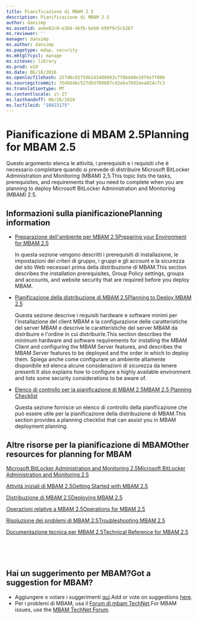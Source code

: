 ```yaml
---
title: Pianificazione di MBAM 2.5
description: Pianificazione di MBAM 2.5
author: dansimp
ms.assetid: aebe82c0-e3b6-4bfb-beb0-b99f9c5c5267
ms.reviewer: ''
manager: dansimp
ms.author: dansimp
ms.pagetype: mdop, security
ms.mktglfcycl: manage
ms.sitesec: library
ms.prod: w10
ms.date: 06/16/2016
ms.openlocfilehash: 257d6c01f50b145486903cff8bd48e10f6eff086
ms.sourcegitcommit: 354664bc527d93f80687cd2eba70d1eea024c7c3
ms.translationtype: MT
ms.contentlocale: it-IT
ms.lasthandoff: 06/26/2020
ms.locfileid: "10823175"
---
```

# <span data-ttu-id="60331-103">Pianificazione di MBAM 2.5</span><span class="sxs-lookup"><span data-stu-id="60331-103">Planning for MBAM 2.5</span></span>


<span data-ttu-id="60331-104">Questo argomento elenca le attività, i prerequisiti e i requisiti che è necessario completare quando si prevede di distribuire Microsoft BitLocker Administration and Monitoring (MBAM) 2,5.</span><span class="sxs-lookup"><span data-stu-id="60331-104">This topic lists the tasks, prerequisites, and requirements that you need to complete when you are planning to deploy Microsoft BitLocker Administration and Monitoring (MBAM) 2.5.</span></span>

## <span data-ttu-id="60331-105">Informazioni sulla pianificazione</span><span class="sxs-lookup"><span data-stu-id="60331-105">Planning information</span></span>


-   [<span data-ttu-id="60331-106">Preparazione dell'ambiente per MBAM 2.5</span><span class="sxs-lookup"><span data-stu-id="60331-106">Preparing your Environment for MBAM 2.5</span></span>](preparing-your-environment-for-mbam-25.md)

    <span data-ttu-id="60331-107">In questa sezione vengono descritti i prerequisiti di installazione, le impostazioni dei criteri di gruppo, i gruppi e gli account e la sicurezza del sito Web necessari prima della distribuzione di MBAM.</span><span class="sxs-lookup"><span data-stu-id="60331-107">This section describes the installation prerequisites, Group Policy settings, groups and accounts, and website security that are required before you deploy MBAM.</span></span>

-   [<span data-ttu-id="60331-108">Pianificazione della distribuzione di MBAM 2.5</span><span class="sxs-lookup"><span data-stu-id="60331-108">Planning to Deploy MBAM 2.5</span></span>](planning-to-deploy-mbam-25.md)

    <span data-ttu-id="60331-109">Questa sezione descrive i requisiti hardware e software minimi per l'installazione del client MBAM e la configurazione delle caratteristiche del server MBAM e descrive le caratteristiche del server MBAM da distribuire e l'ordine in cui distribuirle.</span><span class="sxs-lookup"><span data-stu-id="60331-109">This section describes the minimum hardware and software requirements for installing the MBAM Client and configuring the MBAM Server features, and describes the MBAM Server features to be deployed and the order in which to deploy them.</span></span> <span data-ttu-id="60331-110">Spiega anche come configurare un ambiente altamente disponibile ed elenca alcune considerazioni di sicurezza da tenere presenti.</span><span class="sxs-lookup"><span data-stu-id="60331-110">It also explains how to configure a highly available environment and lists some security considerations to be aware of.</span></span>

-   [<span data-ttu-id="60331-111">Elenco di controllo per la pianificazione di MBAM 2.5</span><span class="sxs-lookup"><span data-stu-id="60331-111">MBAM 2.5 Planning Checklist</span></span>](mbam-25-planning-checklist.md)

    <span data-ttu-id="60331-112">Questa sezione fornisce un elenco di controllo della pianificazione che può essere utile per la pianificazione della distribuzione di MBAM.</span><span class="sxs-lookup"><span data-stu-id="60331-112">This section provides a planning checklist that can assist you in MBAM deployment planning.</span></span>

## <a href="" id="other-resources-for-planning-for-mbam-"></a><span data-ttu-id="60331-113">Altre risorse per la pianificazione di MBAM</span><span class="sxs-lookup"><span data-stu-id="60331-113">Other resources for planning for MBAM</span></span>


[<span data-ttu-id="60331-114">Microsoft BitLocker Administration and Monitoring 2.5</span><span class="sxs-lookup"><span data-stu-id="60331-114">Microsoft BitLocker Administration and Monitoring 2.5</span></span>](index.md)

[<span data-ttu-id="60331-115">Attività iniziali di MBAM 2.5</span><span class="sxs-lookup"><span data-stu-id="60331-115">Getting Started with MBAM 2.5</span></span>](getting-started-with-mbam-25.md)

[<span data-ttu-id="60331-116">Distribuzione di MBAM 2.5</span><span class="sxs-lookup"><span data-stu-id="60331-116">Deploying MBAM 2.5</span></span>](deploying-mbam-25.md)

[<span data-ttu-id="60331-117">Operazioni relative a MBAM 2.5</span><span class="sxs-lookup"><span data-stu-id="60331-117">Operations for MBAM 2.5</span></span>](operations-for-mbam-25.md)

[<span data-ttu-id="60331-118">Risoluzione dei problemi di MBAM 2.5</span><span class="sxs-lookup"><span data-stu-id="60331-118">Troubleshooting MBAM 2.5</span></span>](troubleshooting-mbam-25.md)

[<span data-ttu-id="60331-119">Documentazione tecnica per MBAM 2.5</span><span class="sxs-lookup"><span data-stu-id="60331-119">Technical Reference for MBAM 2.5</span></span>](technical-reference-for-mbam-25.md)



 

 
## <span data-ttu-id="60331-120">Hai un suggerimento per MBAM?</span><span class="sxs-lookup"><span data-stu-id="60331-120">Got a suggestion for MBAM?</span></span>
- <span data-ttu-id="60331-121">Aggiungere o votare i suggerimenti [qui](http://mbam.uservoice.com/forums/268571-microsoft-bitlocker-administration-and-monitoring).</span><span class="sxs-lookup"><span data-stu-id="60331-121">Add or vote on suggestions [here](http://mbam.uservoice.com/forums/268571-microsoft-bitlocker-administration-and-monitoring).</span></span> 
- <span data-ttu-id="60331-122">Per i problemi di MBAM, usa il [Forum di mbam TechNet](https://social.technet.microsoft.com/Forums/home?forum=mdopmbam).</span><span class="sxs-lookup"><span data-stu-id="60331-122">For MBAM issues, use the [MBAM TechNet Forum](https://social.technet.microsoft.com/Forums/home?forum=mdopmbam).</span></span>




